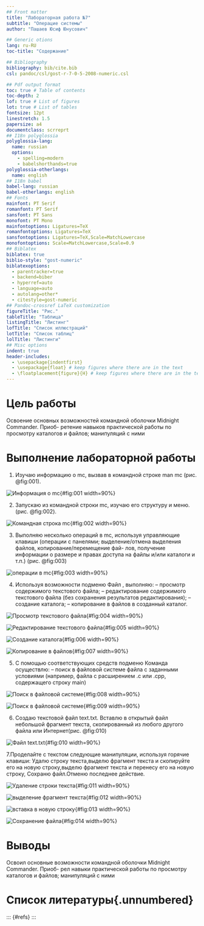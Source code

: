 ```yaml
---
## Front matter
title: "Лабораторная работа №7"
subtitle: "Операцие системы"
author: "Пашаев Юсиф Юнусович"

## Generic otions
lang: ru-RU
toc-title: "Содержание"

## Bibliography
bibliography: bib/cite.bib
csl: pandoc/csl/gost-r-7-0-5-2008-numeric.csl

## Pdf output format
toc: true # Table of contents
toc-depth: 2
lof: true # List of figures
lot: true # List of tables
fontsize: 12pt
linestretch: 1.5
papersize: a4
documentclass: scrreprt
## I18n polyglossia
polyglossia-lang:
  name: russian
  options:
	- spelling=modern
	- babelshorthands=true
polyglossia-otherlangs:
  name: english
## I18n babel
babel-lang: russian
babel-otherlangs: english
## Fonts
mainfont: PT Serif
romanfont: PT Serif
sansfont: PT Sans
monofont: PT Mono
mainfontoptions: Ligatures=TeX
romanfontoptions: Ligatures=TeX
sansfontoptions: Ligatures=TeX,Scale=MatchLowercase
monofontoptions: Scale=MatchLowercase,Scale=0.9
## Biblatex
biblatex: true
biblio-style: "gost-numeric"
biblatexoptions:
  - parentracker=true
  - backend=biber
  - hyperref=auto
  - language=auto
  - autolang=other*
  - citestyle=gost-numeric
## Pandoc-crossref LaTeX customization
figureTitle: "Рис."
tableTitle: "Таблица"
listingTitle: "Листинг"
lofTitle: "Список иллюстраций"
lotTitle: "Список таблиц"
lolTitle: "Листинги"
## Misc options
indent: true
header-includes:
  - \usepackage{indentfirst}
  - \usepackage{float} # keep figures where there are in the text
  - \floatplacement{figure}{H} # keep figures where there are in the text
---
```


# Цель работы

Освоение основных возможностей командной оболочки Midnight Commander. Приоб-
ретение навыков практической работы по просмотру каталогов и файлов; манипуляций
с ними


# Выполнение лабораторной работы

1. Изучаю информацию о mc, вызвав в командной строке man mc (рис. @fig:001).

![Информация о mc](image/1.png){#fig:001 width=90%}

2. Запускаю из командной строки mc, изучаю его структуру и меню. (рис. @fig:002).

![Командная строка mc](image/2.png){#fig:002 width=90%}

3. Выполняю несколько операций в mc, используя управляющие клавиши (операции
с панелями; выделение/отмена выделения файлов, копирование/перемещение фай-
лов, получение информации о размере и правах доступа на файлы и/или каталоги
и т.п.)  (рис. @fig:003)

![операции в mc](image/3.png){#fig:003 width=90%}

4. Используя возможности подменю Файл , выполняю:
– просмотр содержимого текстового файла;
– редактирование содержимого текстового файла (без сохранения результатов
редактирования);
– создание каталога;
– копирование в файлов в созданный каталог.

![Просмотр текстового файла](image/4.png){#fig:004 width=90%}

![Редактирование текстового файла](image/5.png){#fig:005 width=90%}

![Создание каталога](image/6.png){#fig:006 width=90%}

![Копирование в файлов](image/7.png){#fig:007 width=90%}

5.  С помощью соответствующих средств подменю Команда осуществлю:
– поиск в файловой системе файла с заданными условиями (например, файла
с расширением .c или .cpp, содержащего строку main) 

![Поиск в файловой системе](image/8.png){#fig:008 width=90%}

![Поиск в файловой системе](image/9.png){#fig:009 width=90%}

6. Создаю текстовой файл text.txt. Вставлю в открытый файл небольшой фрагмент текста, скопированный из любого другого файла или Интернет(рис. @fig:010)

![Файл text.txt](image/10.png){#fig:010 width=90%}

7.Проделайте с текстом следующие манипуляции, используя горячие клавиши:
 Удалю строку текста,выделю фрагмент текста и скопируйте его на новую строку,выделю фрагмент текста и перенесу его на новую строку, Сохраню файл.Отменю последнее действие.
 
 ![Удаление строки текста](image/11.png){#fig:011 width=90%}
 
 ![выделение фрагмент текста ](image/12.png){#fig:012 width=90%}
 
 ![вставка в новую строку](image/13.png){#fig:013 width=90%}
 
 ![Сохранение файла ](image/14.png){#fig:014 width=90%}
 
# Выводы

Освоил основные возможности командной оболочки Midnight Commander. Приоб-
рел навыки  практической работы по просмотру каталогов и файлов; манипуляций
с ними

# Список литературы{.unnumbered}

::: {#refs}
:::
